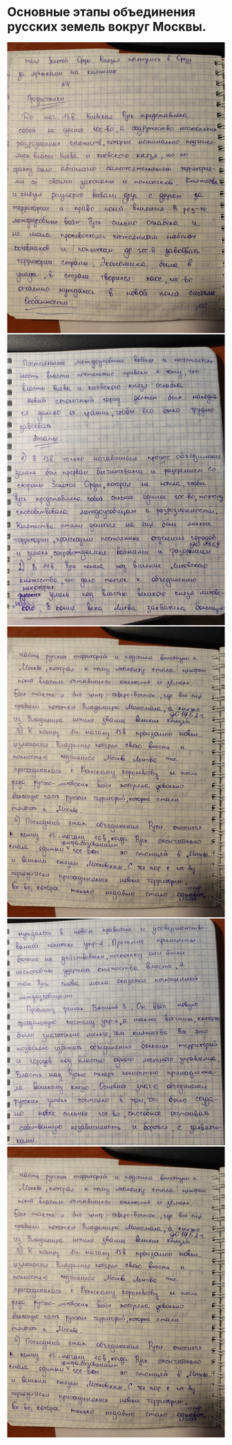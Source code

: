 ﻿# Основные этапы объединения русских земель вокруг Москвы.

![](./1.jpg)
![](./2.jpg)
![](./3.jpg)
![](./4.jpg)
![](./5.jpg)
